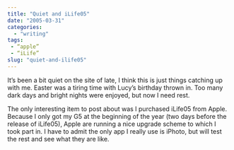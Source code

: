```yaml
---
title: "Quiet and iLife05"
date: "2005-03-31"
categories: 
  - "writing"
tags:
 - “apple”
 - “iLife”
slug: "quiet-and-ilife05"
---
```


It’s been a bit quiet on the site of late, I think this is just things catching up with me. Easter was a tiring time with Lucy’s birthday thrown in. Too many dark days and bright nights were enjoyed, but now I need rest.  

The only interesting item to post about was I purchased iLife05 from Apple. Because I only got my G5 at the beginning of the year (two days before the release of iLife05), Apple are running a nice upgrade scheme to which I took part in. I have to admit the only app I really use is iPhoto, but will test the rest and see what they are like.
